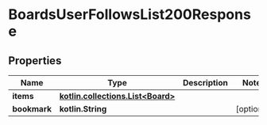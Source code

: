 
# BoardsUserFollowsList200Response

## Properties
| Name | Type | Description | Notes |
| ------------ | ------------- | ------------- | ------------- |
| **items** | [**kotlin.collections.List&lt;Board&gt;**](Board.md) |  |  |
| **bookmark** | **kotlin.String** |  |  [optional] |



